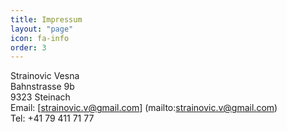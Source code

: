 ```yaml
---
title: Impressum
layout: "page"
icon: fa-info
order: 3
---
```


Strainovic Vesna  
Bahnstrasse 9b  
9323 Steinach  
Email: [strainovic.v@gmail.com] (mailto:strainovic.v@gmail.com)  
Tel: +41 79 411 71 77
